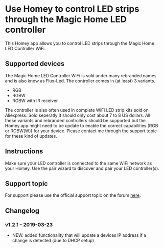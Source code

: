 # Use Homey to control LED strips through the Magic Home LED controller
This Homey app allows you to control LED strips through the Magic Home LED Controller WiFi.

## Supported devices
The Magic Home LED Controller WiFi is sold under many rebranded names and is also know as Flux-Led. The controller comes in (at least) 3 variants.
* RGB
* RGBW
* RGBW with IR receiver

The controller is also often used in complete WiFi LED strip kits sold on Aliexpress. Sold seperatly it should only cost about 7 to 8 US dollars. All these variants and rebranded controllers should be supported but the Homey app might need to be update to enable the correct capabilities (RGB or RGBW(W)) for your device. Please contact me through the support topic for these kind of updates.

## Instructions
Make sure your LED controller is connected to the same WiFi network as your Homey. Use the pair wizard to discover and pair your LED controller(s).

## Support topic
For support please use the official support topic on the forum [here](https://community.athom.com/t/1750).

## Changelog
### v1.2.1 - 2019-03-23
* NEW: added functionality that will update a devices IP address if a change is detected (due to DHCP setup)
